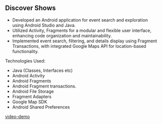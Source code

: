 <h2> Discover Shows </h2>

* Developed an Android application for event search and exploration using Android Studio and Java.
* Utilized Activity, Fragments for a modular and flexible user interface, enhancing code organization and maintainability.
* Implemented event search, filtering, and details display using Fragment Transactions, with integrated Google Maps API
for location-based functionality.

Technologies Used:
* Java (Classes, Interfaces etc)
* Android Activity
* Android Fragments
* Android Fragment transactions.
* Android File Storage
* Fragment Adapters
* Google Map SDK
* Android Shared Preferences

[video-demo](https://github.com/Rudra-23/Discover-Shows/assets/54005905/9c3188a2-36e1-4276-a21f-e7f62d7a5504)
